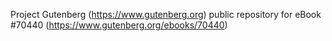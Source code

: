 Project Gutenberg (https://www.gutenberg.org) public repository for
eBook #70440 (https://www.gutenberg.org/ebooks/70440)
